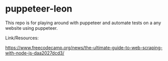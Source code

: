 # puppeteer-leon

This repo is for playing around with puppeteer and automate tests on a any website using puppeteer. 

Link/Resources:

https://www.freecodecamp.org/news/the-ultimate-guide-to-web-scraping-with-node-js-daa2027dcd3/

